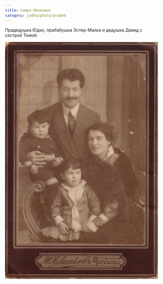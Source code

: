 ```yaml
---
title: Семья Линковых
category: judka/photo/praded
---
```

Прадедушка Юдко, прабабушка Эстер-Малка и дедушка Давид с сестрой Томой:

![family](/files/judka/photo/ded/photo0001.jpg)
